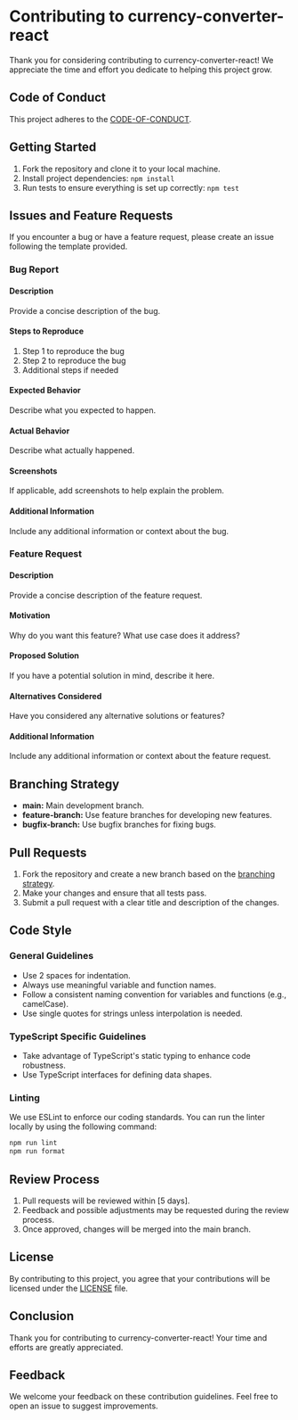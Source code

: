 # Contributing to currency-converter-react

Thank you for considering contributing to currency-converter-react! We appreciate the time and effort you dedicate to helping this project grow.

## Code of Conduct

This project adheres to the [CODE-OF-CONDUCT](CODE-OF-CONDUCT.md).

## Getting Started

1. Fork the repository and clone it to your local machine.
2. Install project dependencies: `npm install`
3. Run tests to ensure everything is set up correctly: `npm test`

## Issues and Feature Requests

If you encounter a bug or have a feature request, please create an issue following the template provided.

### Bug Report

#### Description

Provide a concise description of the bug.

#### Steps to Reproduce

1.  Step 1 to reproduce the bug
2.  Step 2 to reproduce the bug
3.  Additional steps if needed

#### Expected Behavior

Describe what you expected to happen.

#### Actual Behavior

Describe what actually happened.

#### Screenshots

If applicable, add screenshots to help explain the problem.

#### Additional Information

Include any additional information or context about the bug.

### Feature Request

#### Description

Provide a concise description of the feature request.

#### Motivation

Why do you want this feature? What use case does it address?

#### Proposed Solution

If you have a potential solution in mind, describe it here.

#### Alternatives Considered

Have you considered any alternative solutions or features?

#### Additional Information

Include any additional information or context about the feature request.

## Branching Strategy

- **main:** Main development branch.
- **feature-branch:** Use feature branches for developing new features.
- **bugfix-branch:** Use bugfix branches for fixing bugs.

## Pull Requests

1. Fork the repository and create a new branch based on the [branching strategy](#branching-strategy).
2. Make your changes and ensure that all tests pass.
3. Submit a pull request with a clear title and description of the changes.

## Code Style

### General Guidelines

- Use 2 spaces for indentation.
- Always use meaningful variable and function names.
- Follow a consistent naming convention for variables and functions (e.g., camelCase).
- Use single quotes for strings unless interpolation is needed.

### TypeScript Specific Guidelines

- Take advantage of TypeScript's static typing to enhance code robustness.
- Use TypeScript interfaces for defining data shapes.

### Linting

We use ESLint to enforce our coding standards. You can run the linter locally by using the following command:

```bash
npm run lint
npm run format
```

## Review Process

1. Pull requests will be reviewed within [5 days].
2. Feedback and possible adjustments may be requested during the review process.
3. Once approved, changes will be merged into the main branch.

## License

By contributing to this project, you agree that your contributions will be licensed under the [LICENSE](LICENSE.md) file.

## Conclusion

Thank you for contributing to currency-converter-react! Your time and efforts are greatly appreciated.

## Feedback

We welcome your feedback on these contribution guidelines. Feel free to open an issue to suggest improvements.
